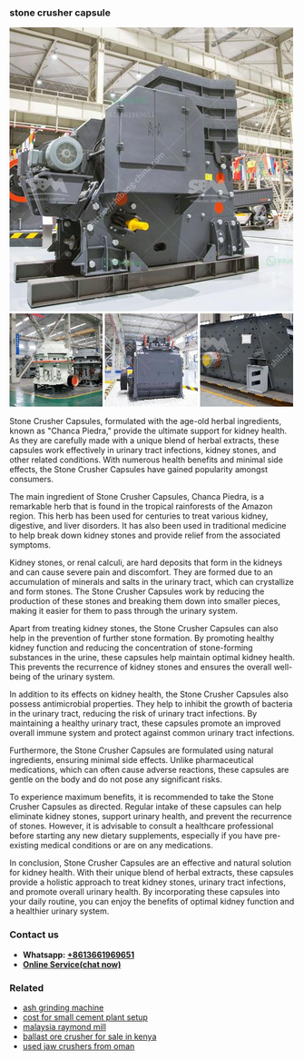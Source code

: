 <h3>stone crusher capsule</h3><img src='1706754223.jpg' alt=''><p>Stone Crusher Capsules, formulated with the age-old herbal ingredients, known as "Chanca Piedra," provide the ultimate support for kidney health. As they are carefully made with a unique blend of herbal extracts, these capsules work effectively in urinary tract infections, kidney stones, and other related conditions. With numerous health benefits and minimal side effects, the Stone Crusher Capsules have gained popularity amongst consumers.</p><p>The main ingredient of Stone Crusher Capsules, Chanca Piedra, is a remarkable herb that is found in the tropical rainforests of the Amazon region. This herb has been used for centuries to treat various kidney, digestive, and liver disorders. It has also been used in traditional medicine to help break down kidney stones and provide relief from the associated symptoms.</p><p>Kidney stones, or renal calculi, are hard deposits that form in the kidneys and can cause severe pain and discomfort. They are formed due to an accumulation of minerals and salts in the urinary tract, which can crystallize and form stones. The Stone Crusher Capsules work by reducing the production of these stones and breaking them down into smaller pieces, making it easier for them to pass through the urinary system.</p><p>Apart from treating kidney stones, the Stone Crusher Capsules can also help in the prevention of further stone formation. By promoting healthy kidney function and reducing the concentration of stone-forming substances in the urine, these capsules help maintain optimal kidney health. This prevents the recurrence of kidney stones and ensures the overall well-being of the urinary system.</p><p>In addition to its effects on kidney health, the Stone Crusher Capsules also possess antimicrobial properties. They help to inhibit the growth of bacteria in the urinary tract, reducing the risk of urinary tract infections. By maintaining a healthy urinary tract, these capsules promote an improved overall immune system and protect against common urinary tract infections.</p><p>Furthermore, the Stone Crusher Capsules are formulated using natural ingredients, ensuring minimal side effects. Unlike pharmaceutical medications, which can often cause adverse reactions, these capsules are gentle on the body and do not pose any significant risks.</p><p>To experience maximum benefits, it is recommended to take the Stone Crusher Capsules as directed. Regular intake of these capsules can help eliminate kidney stones, support urinary health, and prevent the recurrence of stones. However, it is advisable to consult a healthcare professional before starting any new dietary supplements, especially if you have pre-existing medical conditions or are on any medications.</p><p>In conclusion, Stone Crusher Capsules are an effective and natural solution for kidney health. With their unique blend of herbal extracts, these capsules provide a holistic approach to treat kidney stones, urinary tract infections, and promote overall urinary health. By incorporating these capsules into your daily routine, you can enjoy the benefits of optimal kidney function and a healthier urinary system.</p><h3>Contact us</h3><ul><li><strong>Whatsapp:&nbsp;<a href="https://wa.me/8613661969651">+8613661969651</a></strong></li><li><a href="https://swt.shibang-china.com/?git&amp;zhl&amp;stone crusher capsule"><strong>Online Service(chat now)</strong></a></li></ul><h3>Related</h3><ul><li><a href='ash grinding machine.md'>ash grinding machine</a></li><li><a href='cost for small cement plant setup.md'>cost for small cement plant setup</a></li><li><a href='malaysia raymond mill.md'>malaysia raymond mill</a></li><li><a href='ballast ore crusher for sale in kenya.md'>ballast ore crusher for sale in kenya</a></li><li><a href='used jaw crushers from oman.md'>used jaw crushers from oman</a></li></ul>